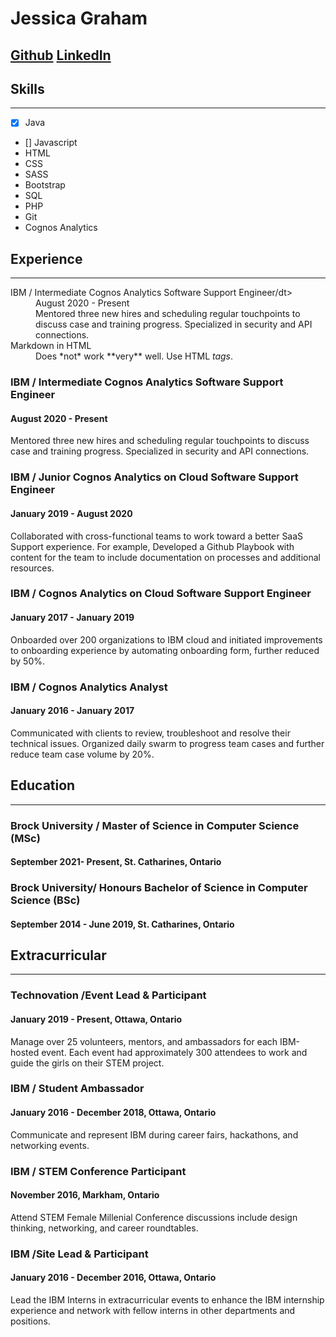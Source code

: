 # Jessica Graham
[Github](jegraham.github.io)
[LinkedIn](www.linkedin.com/in/jessica-graham-455261aa)
---

## Skills
---



- [x] Java 
- [] Javascript 
- HTML 
- CSS
- SASS
- Bootstrap 
- SQL 
- PHP 
- Git
- Cognos Analytics 


## Experience
---

<dl>
  <dt>IBM / Intermediate Cognos Analytics Software Support Engineer/dt>
  <dd>August 2020 - Present</dd>
  <dd>Mentored three new hires and scheduling regular touchpoints to discuss case and training progress. Specialized in security and API connections. </dd>

  <dt>Markdown in HTML</dt>
  <dd>Does *not* work **very** well. Use HTML <em>tags</em>.</dd>
</dl>



### IBM / Intermediate Cognos Analytics Software Support Engineer 
#### August 2020 - Present
Mentored three new hires and scheduling regular touchpoints to discuss case and training progress. Specialized in security and API connections. 


### IBM / Junior Cognos Analytics on Cloud Software Support Engineer 
#### January 2019 - August 2020
Collaborated with cross-functional teams to work toward a better SaaS Support experience. For example, Developed a Github Playbook with content for the team to include documentation on processes and additional resources. 


### IBM / Cognos Analytics on Cloud Software Support Engineer 
#### January 2017 - January 2019
Onboarded over 200 organizations to IBM  cloud and initiated improvements to onboarding experience by automating onboarding form, further reduced by 50%.


### IBM / Cognos Analytics Analyst
#### January 2016 - January 2017
Communicated with clients to review, troubleshoot and resolve their technical issues. Organized daily swarm to progress team cases and further reduce team case volume by 20%. 


## Education
---

### Brock University / Master of Science in Computer Science (MSc)
#### September 2021- Present,  St. Catharines, Ontario

### Brock University/ Honours Bachelor of Science in Computer Science (BSc)
#### September 2014 - June 2019,  St. Catharines, Ontario


## Extracurricular
---

### Technovation /Event Lead & Participant
#### January 2019 - Present, Ottawa, Ontario
Manage over 25  volunteers, mentors, and ambassadors for each IBM-hosted event. Each event had approximately 300 attendees to work and guide the girls on their STEM project.

### IBM / Student Ambassador
#### January 2016 - December 2018,  Ottawa, Ontario
Communicate and represent IBM during career fairs, hackathons, and networking events. 

### IBM / STEM Conference Participant
#### November 2016,  Markham, Ontario
Attend STEM Female Millenial  Conference discussions include design thinking, networking, and career roundtables.

### IBM /Site Lead & Participant
#### January 2016 - December 2016,  Ottawa, Ontario
Lead the IBM Interns in extracurricular events to enhance the IBM internship experience and network with fellow interns in other departments and positions.

